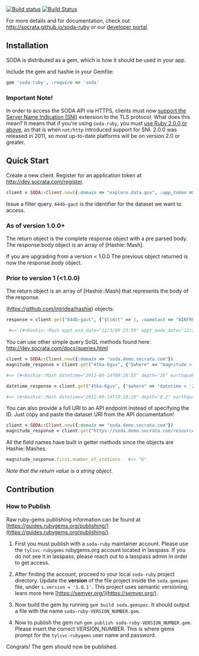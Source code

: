 
[![Build status](https://ci.appveyor.com/api/projects/status/4uaa2irr26deoffv?svg=true)](https://ci.appveyor.com/project/chrismetcalf/soda-ruby)
[![Build Status](https://travis-ci.org/socrata/soda-ruby.svg?branch=master)](https://travis-ci.org/socrata/soda-ruby)

For more details and for documentation, check out <http://socrata.github.io/soda-ruby> or our [developer portal](http://dev.socrata.com).

## Installation

SODA is distributed as a gem, which is how it should be used in your app.

Include the gem and hashie in your Gemfile:

```ruby
gem 'soda-ruby', :require => 'soda'
```

### Important Note!

In order to access the SODA API via HTTPS, clients must now [support the Server Name Indication (SNI)](https://dev.socrata.com/changelog/2016/08/24/sni-now-required-for-https-connections.html) extension to the TLS protocol. What does this mean? It means that if you're using `soda-ruby`, you must [use Ruby 2.0.0 or above](https://en.wikipedia.org/wiki/Server_Name_Indication), as that is when `net/http` introduced support for SNI. 2.0.0 was released in 2011, so most up-to-date platforms will be on version 2.0 or greater.

## Quick Start

Create a new client. Register for an application token at <http://dev.socrata.com/register>.

```ruby
client = SODA::Client.new({:domain => "explore.data.gov", :app_token => "CGxadgoQlgQSev4zyUh5aR5J3"})
```

Issue a filter query. `644b-gaut` is the identifier for the dataset we want to access.

### As of version 1.0.0+

The return object is the complete response object with a pre parsed body. The response.body object is an array of [Hashie::Mash].

If you are upgrading from a version < 1.0.0 The previous object returned is now the response.body object.

### Prior to version 1 (<1.0.0)

The return object is an array of [Hashie::Mash] that represents the body of the response.

(https://github.com/intridea/hashie) objects:

```ruby
response = client.get("644b-gaut", {"$limit" => 1, :namelast => "WINFREY", :namefirst => "OPRAH"})

 #=> [#<Hashie::Mash appt_end_date="12/3/09 23:59" appt_made_date="12/2/09 18:05" appt_start_date="12/3/09 9:30" caller_name_first="SALLY" caller_name_last="ARMBRUSTER" last_updatedby="J7" lastentrydate="12/2/09 18:05" meeting_loc="WH" meeting_room="DIP ROOM" namefirst="OPRAH" namelast="WINFREY" post="WIN" release_date=1269586800 terminal_suffix="J7" total_people="10" type_of_access="VA" uin="U60816" visitee_namefirst="SEMONTI" visitee_namelast="STEPHENS">]
```

You can use other simple query SoQL methods found here: <http://dev.socrata.com/docs/queries.html>

```ruby
client = SODA::Client.new({:domain => "soda.demo.socrata.com"})
magnitude_response = client.get("4tka-6guv", {"$where" => "magnitude > '3.0'"})

#=> [#<Hashie::Mash datetime="2012-09-14T09:28:55" depth="20" earthquake_id="12258012" location=#<Hashie::Mash latitude="19.7859" longitude="-64.0849" needs_recoding=false> magnitude="3.1" number_of_stations="6" region="north of the Virgin Islands" source="pr" version="0">, #<Hashie::Mash datetime="2012-09-14T07:58:39" depth="74" earthquake_id="12258011" location=#<Hashie::Mash latitude="19.5907" longitude="-64.1723" needs_recoding=false> magnitude="3.3" number_of_stations="4" region="Virgin Islands region" source="pr" version="0">, ... ]

datetime_response = client.get("4tka-6guv", {"$where" => "datetime > '2012-09-14T09:28:55' AND datetime < '2012-12-25T09:00:00'"})

#=> [#<Hashie::Mash datetime="2012-09-14T10:10:19" depth="8.2" earthquake_id="00388609" location=#<Hashie::Mash latitude="36.9447" longitude="-117.6778" needs_recoding=false> magnitude="1.7" number_of_stations="29" region="Northern California" source="nn" version="9">, #<Hashie::Mash datetime="2012-09-14T10:06:11" depth="6.4" earthquake_id="00388607" location=#<Hashie::Mash latitude="36.9417" longitude="-117.6903" needs_recoding=false> magnitude="1.7" number_of_stations="29" region="Central California" source="nn" version="9">, ... ]
```

You can also provide a full URI to an API endpoint instead of specifying the ID. Just copy and paste the dataset URI from the API documentation!

```ruby
client = SODA::Client.new({:domain => "soda.demo.socrata.com"})
magnitude_response = client.get("https://soda.demo.socrata.com/resource/4tka-6guv.json", {"$where" => "magnitude > '3.0'"})
```

All the field names have built in getter methods since the objects are Hashie::Mashes.

```ruby
magnitude_response.first.number_of_stations   #=> "6"
```
*Note that the return value is a string object.*

## Contribution

### How to Publish
Raw ruby-gems publishing information can be found at [https://guides.rubygems.org/publishing/](https://guides.rubygems.org/publishing/).

1) First you must publish with a `soda-ruby` maintainer account. Please use the `tylsvc-rubygems` rubygems.org account located in lasspass. If you do not see it in lasspass, please reach out to a lasspass admin in order to get access.


1) After finding the account, proceed to your local `soda-ruby` project directory. Update the **version** of the file project inside the `soda.gemspec` file, under `s.version = '1.0.1'`. This project uses semantic versioning, learn more here [https://semver.org/](https://semver.org/).


1) Now build the gem by running `gem build soda.gemspec`. It should output a file with the name `soda-ruby-VERSION_NUMBER.gem`.

2) Now to publish the gem run `gem publish soda-ruby-VERSION_NUMBER.gem`. Please insert the correct VERSION_NUMBER. This is where gems prompt for the `tylsvc-rubygems` user name and password.

Congrats! The gem should now be published.


